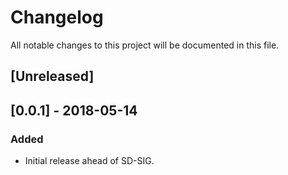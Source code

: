 # Changelog
All notable changes to this project will be documented in this file.

## [Unreleased]

## [0.0.1] - 2018-05-14
### Added
- Initial release ahead of SD-SIG.
